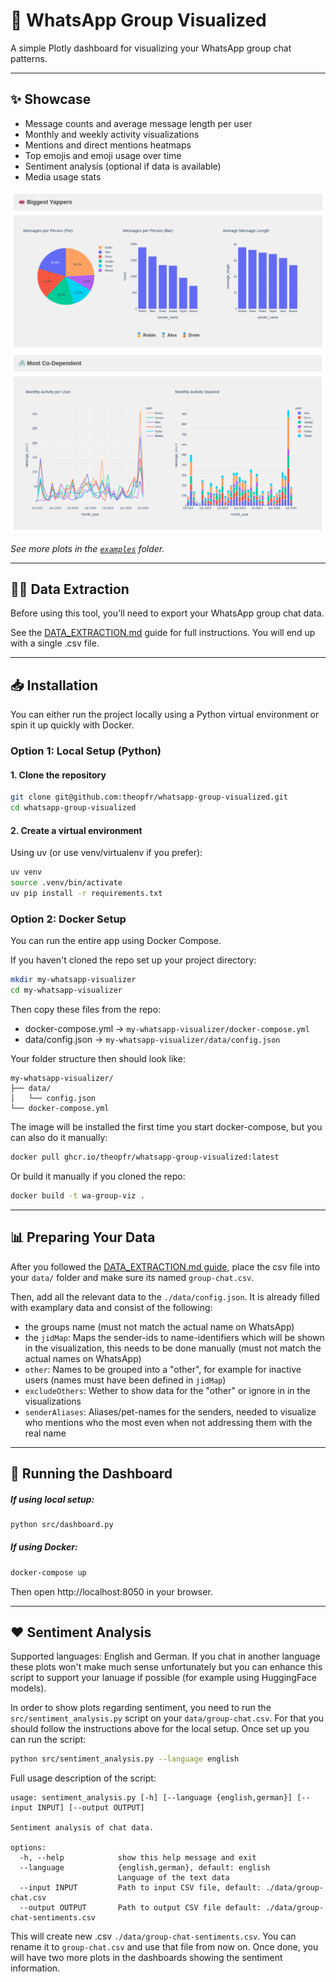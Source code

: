 # 💬 WhatsApp Group Visualized

A simple Plotly dashboard for visualizing your WhatsApp group chat patterns.

---

## ✨ Showcase
- Message counts and average message length per user
- Monthly and weekly activity visualizations
- Mentions and direct mentions heatmaps
- Top emojis and emoji usage over time
- Sentiment analysis (optional if data is available)
- Media usage stats

<p align="center">
  <img src="./examples/message-counts.png" />
  <img src="./examples/activity.png" />
</p>

*See more plots in the [`examples`](./examples) folder.*

---

## 🧑‍💻 Data Extraction
Before using this tool, you'll need to export your WhatsApp group chat data.

See the [DATA_EXTRACTION.md](./DATA_EXTRACTION.md) guide for full instructions. You will end up with a single .csv file.

---

## 📥 Installation
You can either run the project locally using a Python virtual environment or spin it up quickly with Docker.

### Option 1: Local Setup (Python)

#### 1. Clone the repository
```bash
git clone git@github.com:theopfr/whatsapp-group-visualized.git
cd whatsapp-group-visualized
```

#### 2. Create a virtual environment
Using uv (or use venv/virtualenv if you prefer):

```bash
uv venv
source .venv/bin/activate
uv pip install -r requirements.txt
```

### Option 2: Docker Setup
You can run the entire app using Docker Compose.

If you haven't cloned the repo set up your project directory:
```bash
mkdir my-whatsapp-visualizer
cd my-whatsapp-visualizer
```
Then copy these files from the repo:
- docker-compose.yml → ``my-whatsapp-visualizer/docker-compose.yml``
- data/config.json → ``my-whatsapp-visualizer/data/config.json``

Your folder structure then should look like:
```
my-whatsapp-visualizer/
├── data/
│   └── config.json
└── docker-compose.yml
```

The image will be installed the first time you start docker-compose, but you can also do it manually:
```bash
docker pull ghcr.io/theopfr/whatsapp-group-visualized:latest
```

Or build it manually if you cloned the repo:
```bash
docker build -t wa-group-viz .
```

---

## 📊 Preparing Your Data
After you followed the [DATA_EXTRACTION.md guide](./DATA_EXTRACTION.md), place the csv file into your ``data/`` folder and make sure its named ``group-chat.csv``.

Then, add all the relevant data to the ``./data/config.json``. It is already filled with examplary data and consist of the following:
- the groups name (must not match the actual name on WhatsApp)
- the ``jidMap``: Maps the sender-ids to name-identifiers which will be shown in the visualization, this needs to be done manually (must not match the actual names on WhatsApp)
- ``other``: Names to be grouped into a "other", for example for inactive users (names must have been defined in ``jidMap``)
- ``excludeOthers``: Wether to show data for the "other" or ignore in in the visualizations
- ``senderAliases``: Aliases/pet-names for the senders, needed to visualize who mentions who the most even when not addressing them with the real name

---

## 🚀 Running the Dashboard
##### If using local setup:
```bash
python src/dashboard.py
```

##### If using Docker:

```bash
docker-compose up
```

Then open http://localhost:8050 in your browser.

---

## ❤️ Sentiment Analysis
Supported languages: English and German. If you chat in another language these plots won't make much sense unfortunately but you can enhance this script to support your lanuage if possible (for example using HuggingFace models).

In order to show plots regarding sentiment, you need to run the ``src/sentiment_analysis.py`` script on your ``data/group-chat.csv``.
For that you should follow the instructions above for the local setup. Once set up you can run the script:

```bash
python src/sentiment_analysis.py --language english
```

Full usage description of the script:
```
usage: sentiment_analysis.py [-h] [--language {english,german}] [--input INPUT] [--output OUTPUT]

Sentiment analysis of chat data.

options:
  -h, --help            show this help message and exit
  --language            {english,german}, default: english
                        Language of the text data
  --input INPUT         Path to input CSV file, default: ./data/group-chat.csv
  --output OUTPUT       Path to output CSV file default: ./data/group-chat-sentiments.csv
```

This will create new .csv ``./data/group-chat-sentiments.csv``. You can rename it to ``group-chat.csv`` and use that file from now on. Once done, you will have two more plots in the dashboards showing the sentiment information.